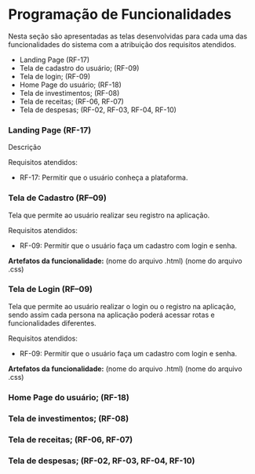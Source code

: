 # Programação de Funcionalidades

Nesta seção são apresentadas as telas desenvolvidas para cada uma das funcionalidades do sistema com a atribuição dos requisitos atendidos.

- Landing Page (RF-17)
- Tela de cadastro do usuário; (RF-09)
- Tela de login; (RF-09)
- Home Page do usuário; (RF-18)
- Tela de investimentos;  (RF-08)
- Tela de receitas; (RF-06, RF-07)
- Tela de despesas; (RF-02, RF-03, RF-04, RF-10)


### Landing Page (RF-17)
Descrição

Requisitos atendidos:
- RF-17: Permitir que o usuário conheça a plataforma.

### Tela de Cadastro (RF–09)

Tela que permite ao usuário realizar seu registro na aplicação.

Requisitos atendidos: 
- RF-09: Permitir que o usuário faça um cadastro com login e senha.

**Artefatos da funcionalidade:**
(nome do arquivo .html)
(nome do arquivo .css)

### Tela de Login (RF–09)

Tela que permite ao usuário realizar o login ou o registro na aplicação, sendo assim cada persona na aplicação poderá acessar rotas e funcionalidades diferentes.

Requisitos atendidos: 
- RF-09: Permitir que o usuário faça um cadastro com login e senha.

**Artefatos da funcionalidade:**
(nome do arquivo .html)
(nome do arquivo .css)

### Home Page do usuário; (RF-18)

### Tela de investimentos;  (RF-08)

### Tela de receitas; (RF-06, RF-07)

### Tela de despesas; (RF-02, RF-03, RF-04, RF-10)


